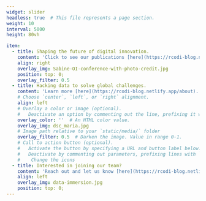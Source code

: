 ```yaml
---
widget: slider
headless: true  # This file represents a page section.
weight: 10
interval: 5000
height: 80vh

item:
  - title: Shaping the future of digital innovation. 
    content: 'Click to see our publications [here](https://rcodi-blog.netlify.app/publication).'
    align: right
    overlay_img: Sabine-OI-conference-with-photo-credit.jpg
    position: top: 0;
    overlay_filter: 0.5
  - title: Hacking data to solve global challenges.
    content: 'Learn more [here](https://rcodi-blog.netlify.app/about).'
    # Choose `center`, `left`, or `right` alignment.
    align: left
    # Overlay a color or image (optional).
    #   Deactivate an option by commenting out the line, prefixing it with `#`.
    overlay_color: ''  # An HTML color value.
    overlay_img: dsc_maria.jpg
    # Image path relative to your `static/media/` folder
    overlay_filter: 0.5  # Darken the image. Value in range 0-1.
    # Call to action button (optional).
    #   Activate the button by specifying a URL and button label below.
    #   Deactivate by commenting out parameters, prefixing lines with `#`.
    #    Change the icons
  - title: Interested in joining our team?
    content: 'Reach out and let us know [here](https://rcodi-blog.netlify.app/#contact).'
    align: left
    overlay_img: data-immersion.jpg
    position: top: 0;
---
```

